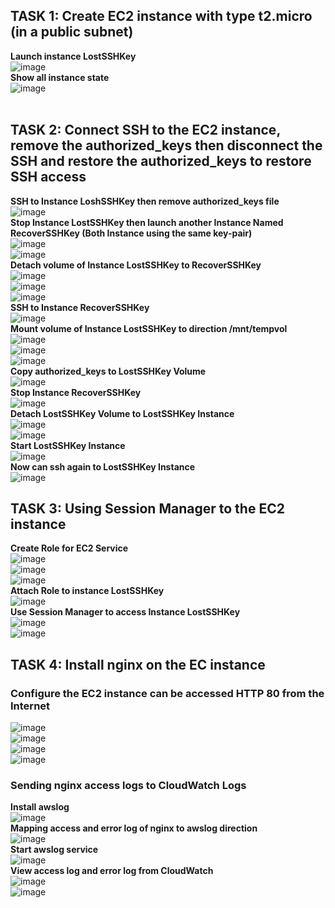## **TASK 1: Create EC2 instance with type t2.micro (in a public subnet)**<br />
**Launch instance LostSSHKey**<br />
![image](https://user-images.githubusercontent.com/89054503/156892743-2876c5d1-f468-47f7-b27c-05c9a406a062.png)<br />
**Show all instance state**<br />
![image](https://user-images.githubusercontent.com/89054503/156892776-a38333e2-f85e-4694-a02f-f0d004c35baf.png)<br /><br />
## **TASK 2: Connect SSH to the EC2 instance, remove the authorized_keys then disconnect the SSH and restore the authorized_keys to restore SSH access**<br />
**SSH to Instance LoshSSHKey then remove authorized_keys file**<br />
![image](https://user-images.githubusercontent.com/89054503/156892846-ae9e8038-cedc-45fb-8f1e-0069666d9787.png)<br />
**Stop Instance LostSSHKey then launch another Instance Named RecoverSSHKey (Both Instance using the same key-pair)**<br />
![image](https://user-images.githubusercontent.com/89054503/156892870-aaf3d989-bfa4-4c6e-ad18-226e0fe43db1.png)<br />
![image](https://user-images.githubusercontent.com/89054503/156892883-8af33d75-deda-4f32-9902-74a74bd88738.png)<br />
**Detach volume of Instance LostSSHKey to RecoverSSHKey**<br />
![image](https://user-images.githubusercontent.com/89054503/156892905-79db445a-d207-43c7-8970-27b9e18b9054.png)<br />
![image](https://user-images.githubusercontent.com/89054503/156892906-2fd754d0-b808-4d45-88e6-f86130881429.png)<br />
![image](https://user-images.githubusercontent.com/89054503/156892909-da7812c8-c043-425d-93e9-1ca8c6ec417e.png)<br />
**SSH to Instance RecoverSSHKey**<br />
![image](https://user-images.githubusercontent.com/89054503/156892963-564872d2-b2ec-4400-b165-719d06196f8c.png)<br />
**Mount volume of Instance LostSSHKey to direction /mnt/tempvol**<br />
![image](https://user-images.githubusercontent.com/89054503/156892980-6d00a78f-0c67-4d4d-b6d5-f2aa7af67d3b.png)<br />
![image](https://user-images.githubusercontent.com/89054503/156892987-12db5062-b632-4dce-b486-5caaa6e7a23b.png)<br />
![image](https://user-images.githubusercontent.com/89054503/156893009-67442a0a-4b09-4f1e-9707-0407c73c4e12.png)<br />
**Copy authorized_keys to LostSSHKey Volume**<br />
![image](https://user-images.githubusercontent.com/89054503/156893022-bd6a5d7b-9a72-4699-9520-0cdd08959a01.png)<br />
**Stop Instance RecoverSSHKey**<br />
![image](https://user-images.githubusercontent.com/89054503/156893033-c5f0e414-e6c8-4771-989c-accb1acb07c4.png)<br />
**Detach LostSSHKey Volume to LostSSHKey Instance**<br />
![image](https://user-images.githubusercontent.com/89054503/156893040-d20dcd89-4846-4612-9224-8810f90605e3.png)<br />
![image](https://user-images.githubusercontent.com/89054503/156893041-44152d51-410f-4e50-ac74-7816773dd5bc.png)<br />
**Start LostSSHKey Instance**<br />
![image](https://user-images.githubusercontent.com/89054503/156893052-6670d930-f007-46a8-bf76-e62fa9a2b36a.png)<br />
**Now can ssh again to LostSSHKey Instance**<br />
![image](https://user-images.githubusercontent.com/89054503/156893058-25818643-427d-4255-a319-8e30a4a15f40.png)<br />
## **TASK 3: Using Session Manager to the EC2 instance**<br />
**Create Role for EC2 Service**<br />
![image](https://user-images.githubusercontent.com/89054503/156911190-562c3e25-b566-4765-b9da-4e2681a121de.png)<br />
![image](https://user-images.githubusercontent.com/89054503/156911204-bae1c9c2-914d-40e5-8791-db03b48fa7e8.png)<br />
![image](https://user-images.githubusercontent.com/89054503/156911213-b8101d70-ace4-4ab9-99e5-4bf965cbd505.png)<br />
**Attach Role to instance LostSSHKey**<br />
![image](https://user-images.githubusercontent.com/89054503/156911249-85ff6a6b-fc9a-476d-9c5f-79b00c49c59a.png)<br />
**Use Session Manager to access Instance LostSSHKey**<br />
![image](https://user-images.githubusercontent.com/89054503/156911260-59fe7926-5b8b-4581-9ba1-3b3acfe6625f.png)<br />
![image](https://user-images.githubusercontent.com/89054503/156911265-48b10b7f-e8d8-4e67-b824-b57ec6adfc13.png)<br />
## **TASK 4: Install nginx on the EC instance**<br />
### **Configure the EC2 instance can be accessed HTTP 80 from the Internet**<br />
![image](https://user-images.githubusercontent.com/89054503/156911331-48e5e9d5-23f8-4e41-8277-685d58e9fe20.png)<br />
![image](https://user-images.githubusercontent.com/89054503/156911334-5adcf19e-e2c4-4668-8a25-3265ede9bcf3.png)<br />
![image](https://user-images.githubusercontent.com/89054503/156911335-54a847bb-98ce-4956-ad1f-fc5ded1c6034.png)<br />
![image](https://user-images.githubusercontent.com/89054503/156911336-6ca7e100-98d0-4219-8e19-6454280daa6e.png)<br />
### **Sending nginx access logs to CloudWatch Logs**<br />
**Install awslog**<br />
![image](https://user-images.githubusercontent.com/89054503/156911346-2cf8670d-8686-4dc1-9ba9-b29f14511ab8.png)<br />
**Mapping access and error log of nginx to awslog direction**<br />
![image](https://user-**images.githubusercontent.com/89054503/156911359-a5d7eb4d-5fea-4801-b6b3-eb2e546fd670.png)<br />
**Start awslog service**<br />
![image](https://user-images.githubusercontent.com/89054503/156911361-2ee6666d-8bb2-4eba-9a9f-f7cc0aa62fa8.png)<br />
**View access log and error log from CloudWatch**<br />
![image](https://user-images.githubusercontent.com/89054503/156911365-60d8471f-84e1-4c2a-9fdc-407b3ac24337.png)<br />
![image](https://user-images.githubusercontent.com/89054503/156911366-3e11abdf-0fee-4f0a-a5c0-91f872d8e0a1.png)<br />



